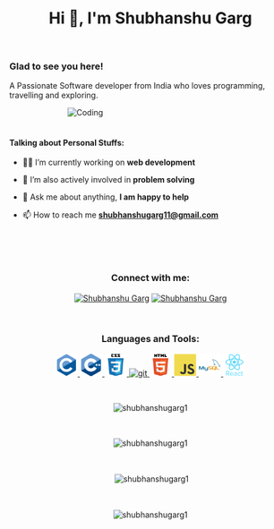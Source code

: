 <h1 align="center">Hi 👋, I'm Shubhanshu Garg</h1>
<br>
<h3 align="left"> Glad to see you here! </h3>
<p align="left">A Passionate Software developer from India who loves programming, travelling and exploring.</p>
<img align="right" alt="Coding" width="400" src="https://cdn.dribbble.com/users/1162077/screenshots/3848914/programmer.gif">

<br>
<br>

<h4 align="left"> Talking about Personal Stuffs:</h4>

- 👨‍💻 I’m currently working on **web development**

- 🚀 I’m also actively involved in **problem solving**

- 💬 Ask me about anything, **I am happy to help**

- 📫 How to reach me **shubhanshugarg11@gmail.com**

<br>
<br>
<br>

<h3 align="center">Connect with me:</h3>
<p align="center">
<a href="https://linkedin.com/in/shubhanshu-garg-2687341a3" target="blank"><img align="center" src="https://raw.githubusercontent.com/rahuldkjain/github-profile-readme-generator/master/src/images/icons/Social/linked-in-alt.svg" alt="Shubhanshu Garg" height="30" width="40" /></a>
<a href="https://www.leetcode.com/shubhanshu_garg" target="blank"><img align="center" src="https://raw.githubusercontent.com/rahuldkjain/github-profile-readme-generator/master/src/images/icons/Social/leet-code.svg" alt="Shubhanshu Garg" height="30" width="40" /></a>
</p>

<br>

<h3 align="center">Languages and Tools:</h3>
<p align="center"> <a href="https://www.cprogramming.com/" target="_blank" rel="noreferrer"> <img src="https://raw.githubusercontent.com/devicons/devicon/master/icons/c/c-original.svg" alt="c" width="40" height="40"/> </a> <a href="https://www.w3schools.com/cpp/" target="_blank" rel="noreferrer"> <img src="https://raw.githubusercontent.com/devicons/devicon/master/icons/cplusplus/cplusplus-original.svg" alt="cplusplus" width="40" height="40"/> </a> <a href="https://www.w3schools.com/css/" target="_blank" rel="noreferrer"> <img src="https://raw.githubusercontent.com/devicons/devicon/master/icons/css3/css3-original-wordmark.svg" alt="css3" width="40" height="40"/> </a> <a href="https://git-scm.com/" target="_blank" rel="noreferrer"> <img src="https://www.vectorlogo.zone/logos/git-scm/git-scm-icon.svg" alt="git" width="40" height="40"/> </a> <a href="https://www.w3.org/html/" target="_blank" rel="noreferrer"> <img src="https://raw.githubusercontent.com/devicons/devicon/master/icons/html5/html5-original-wordmark.svg" alt="html5" width="40" height="40"/> </a> <a href="https://developer.mozilla.org/en-US/docs/Web/JavaScript" target="_blank" rel="noreferrer"> <img src="https://raw.githubusercontent.com/devicons/devicon/master/icons/javascript/javascript-original.svg" alt="javascript" width="40" height="40"/> </a> <a href="https://www.mysql.com/" target="_blank" rel="noreferrer"> <img src="https://raw.githubusercontent.com/devicons/devicon/master/icons/mysql/mysql-original-wordmark.svg" alt="mysql" width="40" height="40"/> </a> <a href="https://reactjs.org/" target="_blank" rel="noreferrer"> <img src="https://raw.githubusercontent.com/devicons/devicon/master/icons/react/react-original-wordmark.svg" alt="react" width="40" height="40"/> </a> </p>

<br>

<p align="center"> <img src="https://komarev.com/ghpvc/?username=shubhanshugarg1&label=Profile%20views&color=05f535&style=flat" alt="shubhanshugarg1" /> </p>

<br>

<p align="center"><img align="center" src="https://github-readme-stats.vercel.app/api/top-langs?username=shubhanshugarg1&show_icons=true&theme=dark&title_color=fafafa&text_color=ffffff&locale=en&layout=compact" alt="shubhanshugarg1" /></p>

<br>

<p align="center">&nbsp;<img align="center" src="https://github-readme-stats.vercel.app/api?username=shubhanshugarg1&show_icons=true&theme=dark&title_color=ffffff&text_color=ffffff&locale=en" alt="shubhanshugarg1" /></p>

<br>

<p align="center"><img align="center" src="https://github-readme-streak-stats.herokuapp.com/?user=shubhanshugarg1&theme=dark" alt="shubhanshugarg1" /></p>
